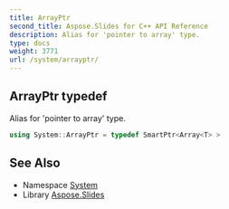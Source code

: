 ```yaml
---
title: ArrayPtr
second_title: Aspose.Slides for C++ API Reference
description: Alias for 'pointer to array' type.
type: docs
weight: 3771
url: /system/arrayptr/
---
```

## ArrayPtr typedef


Alias for 'pointer to array' type.

```cpp
using System::ArrayPtr = typedef SmartPtr<Array<T> >
```


## See Also

* Namespace [System](../)
* Library [Aspose.Slides](../../)